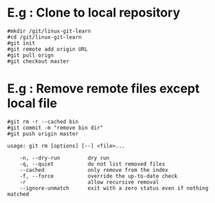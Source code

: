 # E.g : Clone to local repository 

```#mkdir /git/linux-git-learn```  
```#cd /git/linux-git-learn```  
```#git init```  
```#git remote add origin URL```  
```#git pull orign```  
```#git checkout master```  


# E.g : Remove remote files except local file

```#git rm -r --cached bin```  
```#git commit -m "remove bin dir"```  
```#git push origin master```

```[root@localhost linux-git-learn]# git rm -r --help
usage: git rm [options] [--] <file>...

    -n, --dry-run         dry run
    -q, --quiet           do not list removed files
    --cached              only remove from the index
    -f, --force           override the up-to-date check
    -r                    allow recursive removal
    --ignore-unmatch      exit with a zero status even if nothing matched
```



